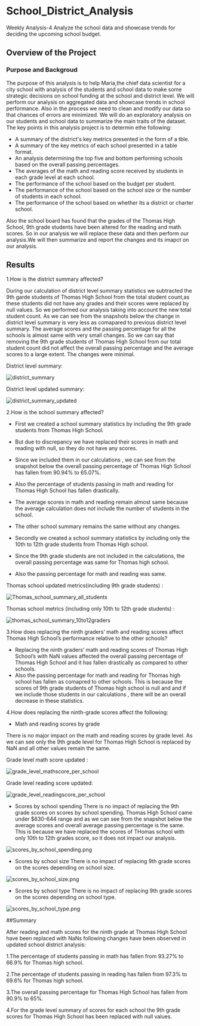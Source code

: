 # School_District_Analysis
Weekly Analysis-4 Analyze the school data and showcase trends for deciding the upcoming school budget.

## Overview of the Project

### Purpose and Backgroud

The purpose of this analysis is to help Maria,the chief data scientist for a city school with analysis of the students and school data to make some strategic decisions on 
school funding at the school and district level. We will perform our analysis on aggregated data and showcase trends in school performance. Also in the process we need to clean
and modify our data so that chances of errors are minimized. We will do an exploratory analysis on our students and school data to summarize the main traits of the dataset.
The key points in this analysis project is to determin ethe following:
- A summary of the district's key metrics presented in the form of a tble.
- A summary of the key metrics of each school presented in a table format.
- An analysis determining the top five and bottom performing schools based on the overall passing percentages.
- The averages of the math and reading score received by students in each grade level at each school.
- The performance of the school based on the budget per student.
- The performance of the school based on the school size or the number of students in each school.
- The performance of the school based on whether its a district or charter school.

Also the school board has found that the grades of the Thomas High School, 9th grade students have been altered for the reading and math scores. So in our analysis we will
replace these data and then perform our analysis.We will then summarize and report the changes and its imapct on our analysis.


## Results

1.How is the district summary affected?

During our calculation of district level summary statistics we subtracted the 9th garde students of Thomas High School from the total student count,as these students did not have 
any grades and their scores were replaced by null values. So we performed our analysis taking into account the new total student count.
As we can see from the snapshots below the change in district level summary is very less as comapared to previous district level summary.
The average scores and the passing percentage for all the schools is almost same with very small changes.
So we can say that removing the 9th grade students of Thomas High School from our total student count did not affect the overall passing percentage and the average scores
to a large extent. The changes were minimal.

District level summary:

![district_summary](./Snapshots/district_summary.png)

District level updated summary:

![district_summary_updated](./Snapshots/district_summary_updated.png)

2.How is the school summary affected?

- First we created a school summary statistics by including the 9th grade students from Thomas High School.
- But due to discrepancy we have replaced their scores in math and reading with null, so they do not have any scores.
- Since we included them in our calculations , we can see from the snapshot below the overall passing percentage of Thomas High School has fallen from 90.94% to 65.07%.
- Also the percentage of students passing in math and reading for Thomas High School has fallen drastically.
- The average scores in math and reading remain almost same because the average calculation does not include the number of students in the school.
- The other school summary remains the same without any changes.

- Secondly we created a school summary statistics by including only the 10th to 12th grade students from Thomas High school.
- Since the 9th grade students are not included in the calculations, the overall passing percentage was same for Thomas high school.
- Also the passing percentage for math and reading was same.

Thomas school updated metrics(including 9th grade students) :

![Thomas_school_summary_all_students](./Snapshots/Thomas_school_summary_all_students.png)

Thomas school metrics (including only 10th to 12th grade students) :

![thomas_school_summary_10to12graders](./Snapshots/thomas_school_summary_10to12graders.png)

3.How does replacing the ninth graders’ math and reading scores affect Thomas High School’s performance relative to the other schools?

- Replacing the ninth graders’ math and reading scores of Thomas High School’s with NaN values affected the overall passing percentage of Thomas High School and it has
  fallen drastically as compared to other schools.
- Also the passing percentage for math and reading for Thomas high school has fallen as comapred to other schools.
This is because the scores of 9th grade students of Thomas high school is null and and if we include those students in our calculations , there will be an overall
decrease in these statistics.

4.How does replacing the ninth-grade scores affect the following:
- Math and reading scores by grade

 There is no major impact on the math and reading scores by grade level. As we can see only the 9th grade level for Thomas High School is replaced by NaN and all other
 values remain the same.

Grade level math score updated :

![grade_level_mathscore_per_school](./Snapshots/grade_level_mathscore_per_school.png)

Grade level reading score updated:

![grade_level_readingscore_per_school](./Snapshots/grade_level_readingscore_per_school.png)

- Scores by school spending
 There is no impact of replacing the 9th grade scores on scores by school spending.
 Thomas High School came under $630-644 range and as we can see from the snapshot below the average scores and overall average passing percentage is the same.
 This is because we have replaced the scores of THomas school with only 10th to 12th grades score, so it does not impact our analysis.

![scores_by_school_spending.png](./Snapshots/scores_by_school_spending.png)

- Scores by school size
 There is no impact of replacing 9th grade scores on the scores depending on school size.
  
![scores_by_school_size.png](./Snapshots/scores_by_school_size.png)

- Scores by school type
 There is no impact of replacing 9th grade scores on the scores depending on school type.
 
 ![scores_by_school_type.png](./Snapshots/scores_by_school_type.png)

##Summary

  After reading and math scores for the ninth grade at Thomas High School have been replaced with NaNs following changes have been observed in updated school district
  analysis:
  
  1.The percentage of students passing in math has fallen from 93.27% to 66.9% for Thomas high school.

  2.The percentage of students passing in reading has fallen from 97.3% to 69.6% for Thomas high school.

  3.The overall passing percentage for Thomas High School has fallen from 90.9% to 65%.

  4.For the grade level summary of scores for each school the 9th grade scores for Thomas High School has been replaced with null values.

